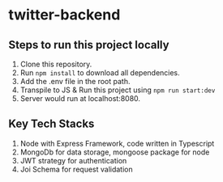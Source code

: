 # twitter-backend

## Steps to run this project locally
1. Clone this repository.
2. Run `npm install` to download all dependencies.
3. Add the .env file in the root path.
4. Transpile to JS & Run this project using `npm run start:dev`
5. Server would run at localhost:8080.

## Key Tech Stacks
1. Node with Express Framework, code written in Typescript
2. MongoDb for data storage, mongoose package for node
3. JWT strategy for authentication
4. Joi Schema for request validation
